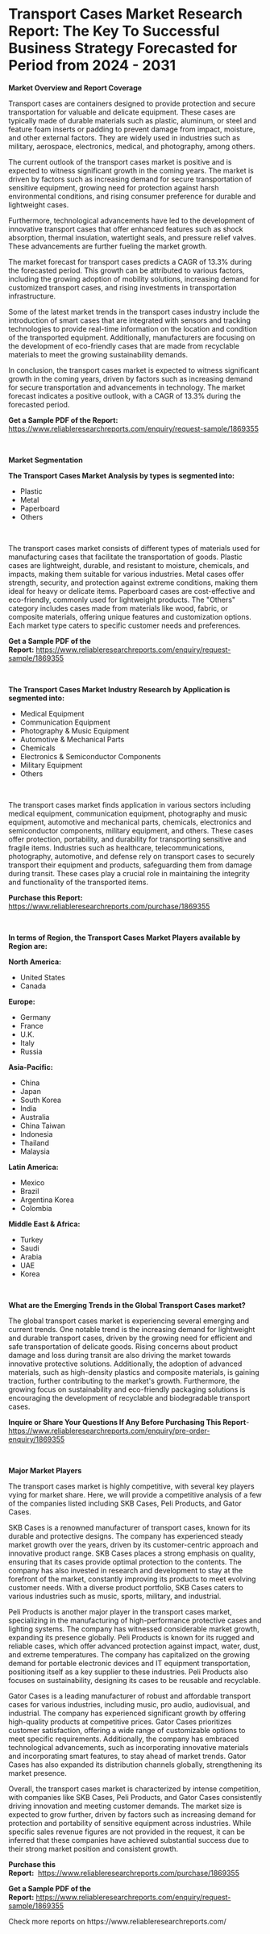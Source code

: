 <p><h1>Transport Cases Market Research Report: The Key To Successful Business Strategy Forecasted for Period from 2024 - 2031</h1></p><p><strong>Market Overview and Report Coverage</strong></p>
<p><p>Transport cases are containers designed to provide protection and secure transportation for valuable and delicate equipment. These cases are typically made of durable materials such as plastic, aluminum, or steel and feature foam inserts or padding to prevent damage from impact, moisture, and other external factors. They are widely used in industries such as military, aerospace, electronics, medical, and photography, among others.</p><p>The current outlook of the transport cases market is positive and is expected to witness significant growth in the coming years. The market is driven by factors such as increasing demand for secure transportation of sensitive equipment, growing need for protection against harsh environmental conditions, and rising consumer preference for durable and lightweight cases.</p><p>Furthermore, technological advancements have led to the development of innovative transport cases that offer enhanced features such as shock absorption, thermal insulation, watertight seals, and pressure relief valves. These advancements are further fueling the market growth.</p><p>The market forecast for transport cases predicts a CAGR of 13.3% during the forecasted period. This growth can be attributed to various factors, including the growing adoption of mobility solutions, increasing demand for customized transport cases, and rising investments in transportation infrastructure.</p><p>Some of the latest market trends in the transport cases industry include the introduction of smart cases that are integrated with sensors and tracking technologies to provide real-time information on the location and condition of the transported equipment. Additionally, manufacturers are focusing on the development of eco-friendly cases that are made from recyclable materials to meet the growing sustainability demands.</p><p>In conclusion, the transport cases market is expected to witness significant growth in the coming years, driven by factors such as increasing demand for secure transportation and advancements in technology. The market forecast indicates a positive outlook, with a CAGR of 13.3% during the forecasted period.</p></p>
<p><strong>Get a Sample PDF of the Report:</strong> <a href="https://www.reliableresearchreports.com/enquiry/request-sample/1869355">https://www.reliableresearchreports.com/enquiry/request-sample/1869355</a></p>
<p>&nbsp;</p>
<p><strong>Market Segmentation</strong></p>
<p><strong>The Transport Cases Market Analysis by types is segmented into:</strong></p>
<p><ul><li>Plastic</li><li>Metal</li><li>Paperboard</li><li>Others</li></ul></p>
<p>&nbsp;</p>
<p><p>The transport cases market consists of different types of materials used for manufacturing cases that facilitate the transportation of goods. Plastic cases are lightweight, durable, and resistant to moisture, chemicals, and impacts, making them suitable for various industries. Metal cases offer strength, security, and protection against extreme conditions, making them ideal for heavy or delicate items. Paperboard cases are cost-effective and eco-friendly, commonly used for lightweight products. The "Others" category includes cases made from materials like wood, fabric, or composite materials, offering unique features and customization options. Each market type caters to specific customer needs and preferences.</p></p>
<p><strong>Get a Sample PDF of the Report:</strong>&nbsp;<a href="https://www.reliableresearchreports.com/enquiry/request-sample/1869355">https://www.reliableresearchreports.com/enquiry/request-sample/1869355</a></p>
<p>&nbsp;</p>
<p><strong>The Transport Cases Market Industry Research by Application is segmented into:</strong></p>
<p><ul><li>Medical Equipment</li><li>Communication Equipment</li><li>Photography & Music Equipment</li><li>Automotive & Mechanical Parts</li><li>Chemicals</li><li>Electronics & Semiconductor Components</li><li>Military Equipment</li><li>Others</li></ul></p>
<p>&nbsp;</p>
<p><p>The transport cases market finds application in various sectors including medical equipment, communication equipment, photography and music equipment, automotive and mechanical parts, chemicals, electronics and semiconductor components, military equipment, and others. These cases offer protection, portability, and durability for transporting sensitive and fragile items. Industries such as healthcare, telecommunications, photography, automotive, and defense rely on transport cases to securely transport their equipment and products, safeguarding them from damage during transit. These cases play a crucial role in maintaining the integrity and functionality of the transported items.</p></p>
<p><strong>Purchase this Report:</strong>&nbsp; <a href="https://www.reliableresearchreports.com/purchase/1869355">https://www.reliableresearchreports.com/purchase/1869355</a></p>
<p>&nbsp;</p>
<p><strong>In terms of Region, the Transport Cases Market Players available by Region are:</strong></p>
<p>
    <p> <strong> North America: </strong>
        <ul>
            <li>United States</li>
            <li>Canada</li>
        </ul>
        </p> 
    <p> <strong> Europe: </strong>
        <ul>
            <li>Germany</li>
            <li>France</li>
            <li>U.K.</li>
            <li>Italy</li>
            <li>Russia</li>
        </ul>
        </p> 
    <p> <strong> Asia-Pacific: </strong>
        <ul>
            <li>China</li>
            <li>Japan</li>
            <li>South Korea</li>
            <li>India</li>
            <li>Australia</li>
            <li>China Taiwan</li>
            <li>Indonesia</li>
            <li>Thailand</li>
            <li>Malaysia</li>
        </ul>
        </p> 
    <p> <strong> Latin America: </strong>
        <ul>
            <li>Mexico</li>
            <li>Brazil</li>
            <li>Argentina Korea</li>
            <li>Colombia</li>
        </ul>
        </p> 
    <p> <strong> Middle East & Africa: </strong>
        <ul>
            <li>Turkey</li>
            <li>Saudi</li>
            <li>Arabia</li>
            <li>UAE</li>
            <li>Korea</li>
        </ul>
    </p>
    </p>
<p>&nbsp;</p>
<p><strong>What are the Emerging Trends in the Global Transport Cases market?</strong></p>
<p><p>The global transport cases market is experiencing several emerging and current trends. One notable trend is the increasing demand for lightweight and durable transport cases, driven by the growing need for efficient and safe transportation of delicate goods. Rising concerns about product damage and loss during transit are also driving the market towards innovative protective solutions. Additionally, the adoption of advanced materials, such as high-density plastics and composite materials, is gaining traction, further contributing to the market's growth. Furthermore, the growing focus on sustainability and eco-friendly packaging solutions is encouraging the development of recyclable and biodegradable transport cases.</p></p>
<p><strong>Inquire or Share Your Questions If Any Before Purchasing This Report</strong>- <a href="https://www.reliableresearchreports.com/enquiry/pre-order-enquiry/1869355">https://www.reliableresearchreports.com/enquiry/pre-order-enquiry/1869355</a></p>
<p>&nbsp;</p>
<p><strong>Major Market Players</strong></p>
<p><p>The transport cases market is highly competitive, with several key players vying for market share. Here, we will provide a competitive analysis of a few of the companies listed including SKB Cases, Peli Products, and Gator Cases.</p><p>SKB Cases is a renowned manufacturer of transport cases, known for its durable and protective designs. The company has experienced steady market growth over the years, driven by its customer-centric approach and innovative product range. SKB Cases places a strong emphasis on quality, ensuring that its cases provide optimal protection to the contents. The company has also invested in research and development to stay at the forefront of the market, constantly improving its products to meet evolving customer needs. With a diverse product portfolio, SKB Cases caters to various industries such as music, sports, military, and industrial.</p><p>Peli Products is another major player in the transport cases market, specializing in the manufacturing of high-performance protective cases and lighting systems. The company has witnessed considerable market growth, expanding its presence globally. Peli Products is known for its rugged and reliable cases, which offer advanced protection against impact, water, dust, and extreme temperatures. The company has capitalized on the growing demand for portable electronic devices and IT equipment transportation, positioning itself as a key supplier to these industries. Peli Products also focuses on sustainability, designing its cases to be reusable and recyclable.</p><p>Gator Cases is a leading manufacturer of robust and affordable transport cases for various industries, including music, pro audio, audiovisual, and industrial. The company has experienced significant growth by offering high-quality products at competitive prices. Gator Cases prioritizes customer satisfaction, offering a wide range of customizable options to meet specific requirements. Additionally, the company has embraced technological advancements, such as incorporating innovative materials and incorporating smart features, to stay ahead of market trends. Gator Cases has also expanded its distribution channels globally, strengthening its market presence.</p><p>Overall, the transport cases market is characterized by intense competition, with companies like SKB Cases, Peli Products, and Gator Cases consistently driving innovation and meeting customer demands. The market size is expected to grow further, driven by factors such as increasing demand for protection and portability of sensitive equipment across industries. While specific sales revenue figures are not provided in the request, it can be inferred that these companies have achieved substantial success due to their strong market position and consistent growth.</p></p>
<p><strong>Purchase this Report:</strong>&nbsp;&nbsp;<a href="https://www.reliableresearchreports.com/purchase/1869355">https://www.reliableresearchreports.com/purchase/1869355</a></p>
<p></p>
<p><strong>Get a Sample PDF of the Report:</strong>&nbsp;<a href="https://www.reliableresearchreports.com/enquiry/request-sample/1869355">https://www.reliableresearchreports.com/enquiry/request-sample/1869355</a></p>
<p>Check more reports on https://www.reliableresearchreports.com/</p>